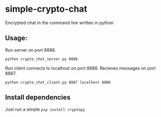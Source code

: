 # simple-crypto-chat
Encrypted chat in the command line written in python

## Usage:

Run server on port 8888.
```
python crypto_chat_server.py 8888
```
Run client connects to localhost on port 8888. Recieves messages on port 8887.

```
python crypto_chat_client.py 8887 localhost 8888
```

## Install dependencies

Just run a simple `pip install cryptopy`
